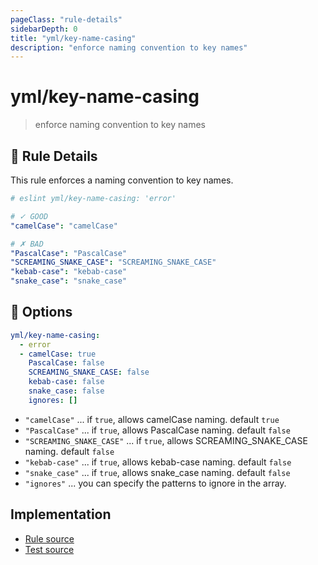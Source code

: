 ```yaml
---
pageClass: "rule-details"
sidebarDepth: 0
title: "yml/key-name-casing"
description: "enforce naming convention to key names"
---
```

# yml/key-name-casing

> enforce naming convention to key names

## :book: Rule Details

This rule enforces a naming convention to key names.

<eslint-code-block>

<!-- eslint-skip -->

```yaml
# eslint yml/key-name-casing: 'error'

# ✓ GOOD
"camelCase": "camelCase"

# ✗ BAD
"PascalCase": "PascalCase"
"SCREAMING_SNAKE_CASE": "SCREAMING_SNAKE_CASE"
"kebab-case": "kebab-case"
"snake_case": "snake_case"
```

</eslint-code-block>

## :wrench: Options

```yaml
yml/key-name-casing:
  - error
  - camelCase: true
    PascalCase: false
    SCREAMING_SNAKE_CASE: false
    kebab-case: false
    snake_case: false
    ignores: []
```

- `"camelCase"` ... if `true`, allows camelCase naming. default `true`
- `"PascalCase"` ... if `true`, allows PascalCase naming. default `false`
- `"SCREAMING_SNAKE_CASE"` ... if `true`, allows SCREAMING_SNAKE_CASE naming. default `false`
- `"kebab-case"` ... if `true`, allows kebab-case naming. default `false`
- `"snake_case"` ... if `true`, allows snake_case naming. default `false`
- `"ignores"` ... you can specify the patterns to ignore in the array.

## Implementation

- [Rule source](https://github.com/ota-meshi/eslint-plugin-yml/blob/master/src/rules/key-name-casing.ts)
- [Test source](https://github.com/ota-meshi/eslint-plugin-yml/blob/master/tests/src/rules/key-name-casing.js)
